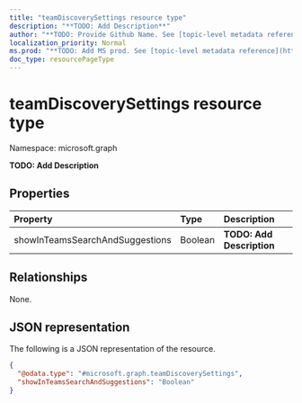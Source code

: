 ```yaml
---
title: "teamDiscoverySettings resource type"
description: "**TODO: Add Description**"
author: "**TODO: Provide Github Name. See [topic-level metadata reference](https://msgo.azurewebsites.net/add/document/guidelines/metadata.html#topic-level-metadata)**"
localization_priority: Normal
ms.prod: "**TODO: Add MS prod. See [topic-level metadata reference](https://msgo.azurewebsites.net/add/document/guidelines/metadata.html#topic-level-metadata)**"
doc_type: resourcePageType
---
```


# teamDiscoverySettings resource type

Namespace: microsoft.graph



**TODO: Add Description**

## Properties
|Property|Type|Description|
|:---|:---|:---|
|showInTeamsSearchAndSuggestions|Boolean|**TODO: Add Description**|

## Relationships
None.

## JSON representation
The following is a JSON representation of the resource.
<!-- {
  "blockType": "resource",
  "@odata.type": "microsoft.graph.teamDiscoverySettings"
}
-->
``` json
{
  "@odata.type": "#microsoft.graph.teamDiscoverySettings",
  "showInTeamsSearchAndSuggestions": "Boolean"
}
```

